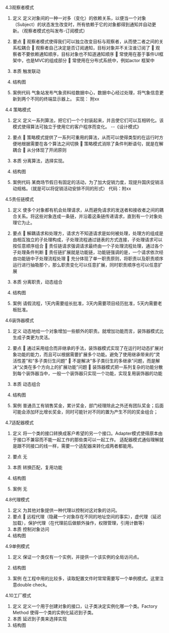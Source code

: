 ﻿4.3观察者模式
1. 定义
定义对象间的一种一对多（变化）的依赖关系，以便当一个对象（Subject）的状态发生改变时，所有依赖于它的对象都得到通知并自动更新。（观察者模式也叫发布-订阅模式）
2. 要点
	观察者模式使得我们可以独立改变目标与观察者，从而使二者之间的关系松耦合
	观察者自己决定是否订阅通知，目标对象并不关注谁订阅了
	观察者不要依赖通知顺序，目标对象也不知道通知顺序
	常使用在基于事件UI框架中，也是MVC的组成部分
	常使用在分布式系统中，例如actor 框架中
3. 本质
触发联动
4. 结构图
 
5. 案例代码
气象站发布气象资料给数据中心，数据中心经过处理，将气象信息更新到两个不同的终端显示器上。
实现： 附xx

4.4 策略模式
1. 定义
定义一系列算法，把它们一个个封装起来，并且使它们可以互相转化。该模式使得算法可独立于使用它的客户程序而变化。   --《设计模式》
2. 要点
	策略模式提供了一系列可重用的算法，从而可以使得类型的在运行时方便地根据需要在各个算法之间切换
	策略模式消除了条件判断语句，就是在解耦合
	从分体现了开闭原则
3. 本质
	分离算法，选择实现。
4. 结构图
 
5. 案例代码
某商场节假日有固定的活动，为了加大促销力度，现提升国庆促销活动规格。（就是可以将促销活动安排不同的形式）
代码：附xx

4.5责任链模式
1. 定义
使多个对象都有机会处理请求，从而避免请求的发送者和接收者之间的耦合关系。将这些对象连成一条链，并沿着这条链传递请求，直到有一个对象处理它为止。
2. 要点
	解耦请求和处理方，请求方不知道请求是如何被处理，处理方的组成是由相互独立的子处理构成，子处理流程通过链表的方式连接，子处理请求可以按任意顺序组合
	责任链请求强调请求最终由一个子处理流程处理，通过各个子处理条件判断
	责任链扩展就是功能链，功能链强调的是，一个请求依次经由功能链中子处理流程处理
	充分体现了单一职责原则，将职责以及职责顺序运行进行抽吸那个，那么职责变化可以任意扩展，同时职责顺序也可以任意扩展
3. 本质
分离职责，动态组合
4. 结构图
 
5. 案例
请假流程，1天内需要组长批准，3天内需要项目经历批准，5天内需要老板批准。


4.6装饰器模式
1. 定义
动态地给一个对象增加一些额外的职责。就增加功能而言，装饰器模式比生成子类更为灵活。
2. 要点
	通过采用组合而非继承的手法，装饰器模式实现了在运行时动态扩展对象功能的能力，而且可以根据需要扩展多个功能。避免了使用继承带来的“灵活性差”和“多子类衍生问题”
	不是解决“多子类衍生的多继承”问题，而是解决“父类在多个方向上的扩展功能”问题
	装饰器模式把一系列复杂的功能分散到每个装饰器当中，一般一个装饰器只实现一个功能，实现复用装饰器的功能
3. 本质
动态组合
4. 结构图
  
5. 案例
普通员工有销售奖金，累计奖金，部门经理除此之外还有团队奖金；后面可能会添加环比增长奖金，同时可能针对不同的置为产生不同的奖金组合；
 


4.7适配器模式
1. 定义
将一个类的接口转换成客户希望的另一个接口。Adapter模式使得原本由于接口不兼容而不能一起工作的那些类可以一起工作。
适配器模式通俗理解就是跟不同接口的线一样，需要一个适配器来转化成两者都能用。
2. 要点
无
3. 本质
转换匹配，复用功能
4. 结构图
 
5. 案例
无

4.8代理模式
1. 定义
为其他对象提供一种代理以控制对这对象的访问。
2. 要点
	远程代理（隐藏一个对象存在不同的地址空间的事实），虚代理（延迟加载），保护代理（在代理前后做额外操作，权限管理，引用计数等）
3. 本质
控制对象访问
4. 结构图
 

4.9单例模式
1. 定义
保证一个类仅有一个实例，并提供一个该实例的全局访问点。
2. 结构图
 
3. 案例
在工程中用的比较多，读取配置文件时常常需要写一个单例模式。这里注意double check。


4.10工厂模式
1. 定义
定义一个用于创建对象的接口，让子类决定实例化哪一个类。Factory Method 使得一个类的实例化延迟到子类。
2. 本质
延迟到子类来选择实现
3. 结构图
 

